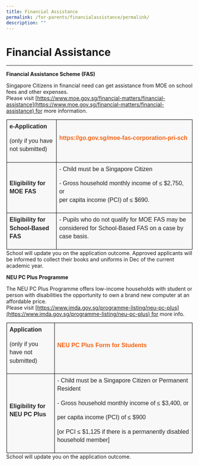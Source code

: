 ```yaml
---
title: Financial Assistance
permalink: /for-parents/financialassistance/permalink/
description: ""
---
```

Financial Assistance
====================

  

---

**Financial Assistance Scheme (FAS)**  

Singapore Citizens in financial need can get assistance from MOE on school fees and other expenses.   
Please visit [https://www.moe.gov.sg/financial-matters/financial-assistance](https://www.moe.gov.sg/financial-matters/financial-assistance) for more information.

<table class="iveo_table ives_tab_1" style="margin: 0px; outline: 0px; padding: 0px; border: 1px solid rgb(234, 234, 234); border-collapse: collapse; color: rgb(0, 0, 0); font-family: Raleway, sans-serif; font-size: 16px; font-style: normal; font-variant-ligatures: normal; font-variant-caps: normal; font-weight: 400; letter-spacing: normal; orphans: 2; text-align: justify; text-transform: none; white-space: normal; widows: 2; word-spacing: 0px; -webkit-text-stroke-width: 0px; background-color: rgba(248, 248, 248, 0.9); text-decoration-thickness: initial; text-decoration-style: initial; text-decoration-color: initial;"><tbody class="" style="margin: 0px; outline: 0px; padding: 0px;"><tr class="" style="margin: 0px; outline: 0px; padding: 0px;"><td width="135" class="" style="margin: 0px; outline: 0px; padding: 7px; text-align: center; background-color: transparent; color: rgb(34, 34, 34); border: 1px solid rgb(0, 0, 0);"><p class="" style="margin: 0px 0px 1em; outline: 0px; padding: 0px; line-height: 22.4px; text-align: left;"><b class="" style="margin: 0px; outline: 0px; padding: 0px;"><span class="" style="margin: 0px; outline: 0px; padding: 0px;">e-Application</span></b><b class="" style="margin: 0px; outline: 0px; padding: 0px;"><span class="" style="margin: 0px; outline: 0px; padding: 0px;"></span></b></p><p class="" style="margin: 0px 0px 1em; outline: 0px; padding: 0px; line-height: 22.4px; text-align: left;"><span class="" style="margin: 0px; outline: 0px; padding: 0px;">(only if you have not submitted)</span><span class="" style="margin: 0px; outline: 0px; padding: 0px;"></span></p></td><td width="441" class="" style="margin: 0px; outline: 0px; padding: 7px; text-align: center; background-color: transparent; color: rgb(34, 34, 34); border: 1px solid rgb(0, 0, 0);"><p class="" style="margin: 0px 0px 1em; outline: 0px; padding: 0px; line-height: 22.4px; text-align: left;"><a href="https://go.gov.sg/moe-fas-corporation-pri-sch" class="" target="_blank" style="margin: 0px; outline: 0px; padding: 0px; color: rgb(245, 100, 20); text-decoration: none; font-weight: 700;">https://go.gov.sg/moe-fas-corporation-pri-sch</a><span class="" style="margin: 0px; outline: 0px; padding: 0px;"></span><span class="" style="margin: 0px; outline: 0px; padding: 0px;"></span></p></td></tr><tr class="" style="margin: 0px; outline: 0px; padding: 0px;"><td width="135" class="" style="margin: 0px; outline: 0px; padding: 7px; text-align: center; background-color: transparent; color: rgb(34, 34, 34); border: 1px solid rgb(0, 0, 0);"><p class="" style="margin: 0px 0px 1em; outline: 0px; padding: 0px; line-height: 22.4px;"></p><div style="margin: 0px; outline: 0px; padding: 0px; line-height: 22.4px; text-align: left;"><b class="" style="margin: 0px; outline: 0px; padding: 0px; background-color: transparent;"><span class="" style="margin: 0px; outline: 0px; padding: 0px;">Eligibility for</span></b></div><b class="" style="margin: 0px; outline: 0px; padding: 0px;"><div style="margin: 0px; outline: 0px; padding: 0px; line-height: 22.4px; text-align: left;"><b class="" style="margin: 0px; outline: 0px; padding: 0px; background-color: transparent;"><span class="" style="margin: 0px; outline: 0px; padding: 0px;">MOE FAS</span></b></div></b><p style="margin: 0px 0px 1em; outline: 0px; padding: 0px; line-height: 22.4px;"></p></td><td width="441" class="" style="margin: 0px; outline: 0px; padding: 7px; text-align: center; background-color: transparent; color: rgb(34, 34, 34); border: 1px solid rgb(0, 0, 0);"><p class="" style="margin: 0px 0px 1em; outline: 0px; padding: 0px; line-height: 22.4px; text-align: left;"><span class="" style="margin: 0px; outline: 0px; padding: 0px;">- Child must be a Singapore Citizen</span><span class="" style="margin: 0px; outline: 0px; padding: 0px;"></span></p><p class="" style="margin: 0px 0px 1em; outline: 0px; padding: 0px; line-height: 22.4px;"></p><div style="margin: 0px; outline: 0px; padding: 0px; line-height: 22.4px; text-align: left;"><span style="margin: 0px; outline: 0px; padding: 0px; background-color: transparent;">- Gross household monthly income of ≤ $2,750, or</span></div><span class="" style="margin: 0px; outline: 0px; padding: 0px;"><div style="margin: 0px; outline: 0px; padding: 0px; line-height: 22.4px; text-align: left;"><span style="margin: 0px; outline: 0px; padding: 0px; background-color: transparent;">per capita income (PCI) of ≤ $690.</span></div></span><span class="" style="margin: 0px; outline: 0px; padding: 0px;"></span><p style="margin: 0px 0px 1em; outline: 0px; padding: 0px; line-height: 22.4px;"></p></td></tr><tr class="" style="margin: 0px; outline: 0px; padding: 0px;"><td width="135" class="" style="margin: 0px; outline: 0px; padding: 7px; text-align: center; background-color: transparent; color: rgb(34, 34, 34); border: 1px solid rgb(0, 0, 0);"><p class="" style="margin: 0px 0px 1em; outline: 0px; padding: 0px; line-height: 22.4px; text-align: left;"><b class="" style="margin: 0px; outline: 0px; padding: 0px;"><span class="" style="margin: 0px; outline: 0px; padding: 0px;">Eligibility for School-Based FAS</span></b><b class="" style="margin: 0px; outline: 0px; padding: 0px;"><span class="" style="margin: 0px; outline: 0px; padding: 0px;"></span></b></p></td><td width="441" class="" style="margin: 0px; outline: 0px; padding: 7px; text-align: center; background-color: transparent; color: rgb(34, 34, 34); border: 1px solid rgb(0, 0, 0);"><p class="" style="margin: 0px 0px 1em; outline: 0px; padding: 0px; line-height: 22.4px; text-align: left;"><span class="" style="margin: 0px; outline: 0px; padding: 0px;">- Pupils who do not qualify for MOE FAS may be considered for School-Based FAS on a case by case basis.</span></p></td></tr></tbody></table>
School will update you on the application outcome. Approved applicants will be informed to collect their books and uniforms in Dec of the current academic year.

**NEU PC Plus Programme**

The NEU PC Plus Programme offers low-income households with student or person with disabilities the opportunity to own a brand new computer at an affordable price.   
Please visit [https://www.imda.gov.sg/programme-listing/neu-pc-plus](https://www.imda.gov.sg/programme-listing/neu-pc-plus) for more info.
<table class="iveo_table ives_tab_1" width="606" style="margin: 0px; outline: 0px; padding: 0px; border: 1px solid rgb(234, 234, 234); border-collapse: collapse; color: rgb(0, 0, 0); font-family: Raleway, sans-serif; font-size: 16px; font-style: normal; font-variant-ligatures: normal; font-variant-caps: normal; font-weight: 400; letter-spacing: normal; orphans: 2; text-align: left; text-transform: none; white-space: normal; widows: 2; word-spacing: 0px; -webkit-text-stroke-width: 0px; background-color: rgba(248, 248, 248, 0.9); text-decoration-thickness: initial; text-decoration-style: initial; text-decoration-color: initial;"><tbody class="" style="margin: 0px; outline: 0px; padding: 0px;"><tr class="" style="margin: 0px; outline: 0px; padding: 0px;"><td width="126" class="" style="margin: 0px; outline: 0px; padding: 7px; text-align: center; background-color: transparent; color: rgb(34, 34, 34); border: 1px solid rgb(0, 0, 0);"><p class="" style="margin: 0px 0px 1em; outline: 0px; padding: 0px; line-height: 22.4px; text-align: left;"><b class="" style="margin: 0px; outline: 0px; padding: 0px;"><span class="" style="margin: 0px; outline: 0px; padding: 0px;">Application</span></b><b class="" style="margin: 0px; outline: 0px; padding: 0px;"><span class="" style="margin: 0px; outline: 0px; padding: 0px;"></span></b></p><p class="" style="margin: 0px 0px 1em; outline: 0px; padding: 0px; line-height: 22.4px; text-align: left;"><span class="" style="margin: 0px; outline: 0px; padding: 0px;">(only if you have not submitted)</span><span class="" style="margin: 0px; outline: 0px; padding: 0px;"></span></p></td><td width="480" class="" style="margin: 0px; outline: 0px; padding: 7px; text-align: center; background-color: transparent; color: rgb(34, 34, 34); border: 1px solid rgb(0, 0, 0);"><p class="" style="margin: 0px 0px 1em; outline: 0px; padding: 0px; line-height: 22.4px; text-align: left;"><a href="https://www.imda.gov.sg/-/media/Imda/Files/Programme/NEU-PC-Plus/NPP-Application-Form-for-NON-MOE-SPED-FAS.pdf?la=en&amp;hash=84CEADDF17250672D55DC423A4E12DF5" class="" target="_blank" style="margin: 0px; outline: 0px; padding: 0px; color: rgb(245, 100, 20); text-decoration: none; font-weight: 700;">NEU PC Plus Form for Students</a><span class="" style="margin: 0px; outline: 0px; padding: 0px;"></span></p></td></tr><tr class="" style="margin: 0px; outline: 0px; padding: 0px;"><td width="126" class="" style="margin: 0px; outline: 0px; padding: 7px; text-align: center; background-color: transparent; color: rgb(34, 34, 34); border: 1px solid rgb(0, 0, 0);"><p class="" style="margin: 0px 0px 1em; outline: 0px; padding: 0px; line-height: 22.4px; text-align: left;"><b class="" style="margin: 0px; outline: 0px; padding: 0px;"><span class="" style="margin: 0px; outline: 0px; padding: 0px;">Eligibility for NEU PC Plus</span></b><b class="" style="margin: 0px; outline: 0px; padding: 0px;"><span class="" style="margin: 0px; outline: 0px; padding: 0px;"></span></b></p></td><td width="480" class="" style="margin: 0px; outline: 0px; padding: 7px; text-align: center; background-color: transparent; color: rgb(34, 34, 34); border: 1px solid rgb(0, 0, 0);"><p class="" style="margin: 0px 0px 1em; outline: 0px; padding: 0px; line-height: 22.4px; text-align: left;"><span class="" style="margin: 0px; outline: 0px; padding: 0px;">- Child must be a Singapore Citizen or Permanent Resident</span><span class="" style="margin: 0px; outline: 0px; padding: 0px;"></span></p><p class="" style="margin: 0px 0px 1em; outline: 0px; padding: 0px; line-height: 22.4px; text-align: left;"><span class="" style="margin: 0px; outline: 0px; padding: 0px;">- Gross household monthly income of ≤ $3,400, or</span><span class="" style="margin: 0px; outline: 0px; padding: 0px;"></span></p><p class="" style="margin: 0px 0px 1em; outline: 0px; padding: 0px; line-height: 22.4px; text-align: left;"><span class="" style="margin: 0px; outline: 0px; padding: 0px;">per capita income (PCI) of ≤ $900</span><span class="" style="margin: 0px; outline: 0px; padding: 0px;"></span></p><p class="" style="margin: 0px 0px 1em; outline: 0px; padding: 0px; line-height: 22.4px; text-align: left;"><span class="" style="margin: 0px; outline: 0px; padding: 0px;">[or PCI ≤ $1,125 if there is a permanently disabled household member]</span></p></td></tr></tbody></table>
School will update you on the application outcome.